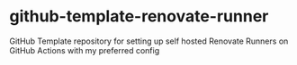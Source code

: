 # github-template-renovate-runner

GitHub Template repository for setting up self hosted Renovate Runners on GitHub Actions with my preferred config
